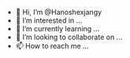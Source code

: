 - 👋 Hi, I’m @Hanoshexjangy
- 👀 I’m interested in ...
- 🌱 I’m currently learning ...
- 💞️ I’m looking to collaborate on ...
- 📫 How to reach me ...

<!---
Hanoshexjangy/Hanoshexjangy is a ✨ special ✨ repository because its `README.md` (this file) appears on your GitHub profile.
You can click the Preview link to take a look at your changes.
--->
